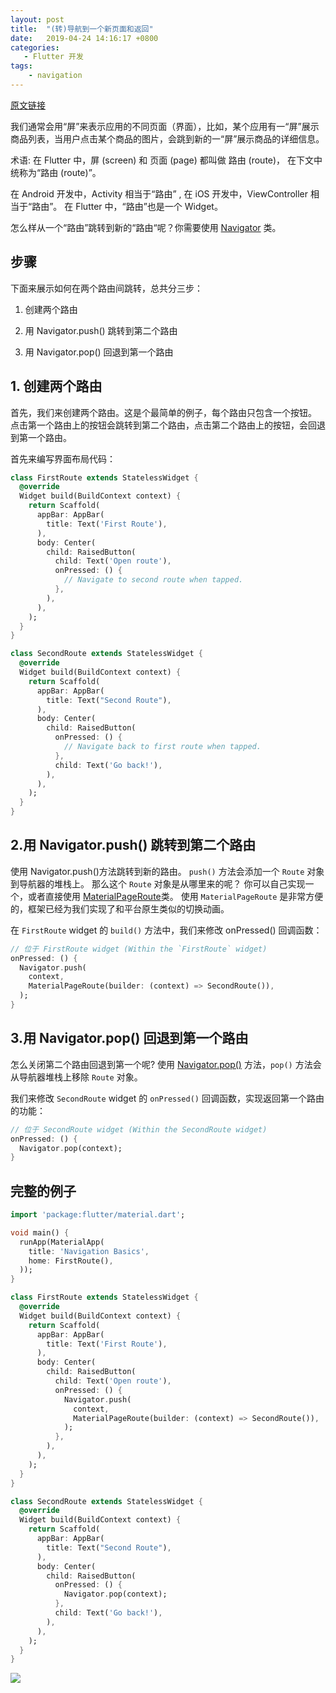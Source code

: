 ```yaml
---
layout: post
title:  "(转)导航到一个新页面和返回"
date:   2019-04-24 14:16:17 +0800
categories: 
   - Flutter 开发
tags:
    - navigation
---
```


[原文链接](https://flutter.cn/docs/cookbook/navigation/navigation-basics)

我们通常会用“屏”来表示应用的不同页面（界面），比如，某个应用有一“屏”展示商品列表，当用户点击某个商品的图片，会跳到新的一“屏”展示商品的详细信息。

术语: 在 Flutter 中，屏 (screen) 和 页面 (page) 都叫做 路由 (route)， 在下文中统称为“路由 (route)”。

在 Android 开发中，Activity 相当于“路由” , 在 iOS 开发中，ViewController 相当于“路由”。 在 Flutter 中，“路由”也是一个 Widget。

怎么样从一个“路由”跳转到新的“路由“呢？你需要使用 [Navigator](https://api.flutter.dev/flutter/widgets/Navigator-class.html) 类。

<!--more-->


## 步骤

下面来展示如何在两个路由间跳转，总共分三步：

1. 创建两个路由

2. 用 Navigator.push() 跳转到第二个路由

3. 用 Navigator.pop() 回退到第一个路由

## 1. 创建两个路由

首先，我们来创建两个路由。这是个最简单的例子，每个路由只包含一个按钮。 点击第一个路由上的按钮会跳转到第二个路由，点击第二个路由上的按钮，会回退到第一个路由。

首先来编写界面布局代码：

```dart
class FirstRoute extends StatelessWidget {
  @override
  Widget build(BuildContext context) {
    return Scaffold(
      appBar: AppBar(
        title: Text('First Route'),
      ),
      body: Center(
        child: RaisedButton(
          child: Text('Open route'),
          onPressed: () {
            // Navigate to second route when tapped.
          },
        ),
      ),
    );
  }
}

class SecondRoute extends StatelessWidget {
  @override
  Widget build(BuildContext context) {
    return Scaffold(
      appBar: AppBar(
        title: Text("Second Route"),
      ),
      body: Center(
        child: RaisedButton(
          onPressed: () {
            // Navigate back to first route when tapped.
          },
          child: Text('Go back!'),
        ),
      ),
    );
  }
}
```

## 2.用 Navigator.push() 跳转到第二个路由

使用 Navigator.push()方法跳转到新的路由。 `push()` 方法会添加一个 `Route` 对象到导航器的堆栈上。 那么这个 `Route` 对象是从哪里来的呢？ 你可以自己实现一个，或者直接使用 [MaterialPageRoute](https://api.flutter.dev/flutter/material/MaterialPageRoute-class.html)类。 使用 `MaterialPageRoute` 是非常方便的，框架已经为我们实现了和平台原生类似的切换动画。

在 `FirstRoute` widget 的 `build()` 方法中，我们来修改 onPressed() 回调函数：

```dart
// 位于 FirstRoute widget (Within the `FirstRoute` widget)
onPressed: () {
  Navigator.push(
    context,
    MaterialPageRoute(builder: (context) => SecondRoute()),
  );
}
```

## 3.用 Navigator.pop() 回退到第一个路由
怎么关闭第二个路由回退到第一个呢? 使用 [Navigator.pop()](https://api.flutter.dev/flutter/widgets/Navigator/pop.html) 方法，`pop()` 方法会从导航器堆栈上移除 `Route` 对象。

我们来修改 `SecondRoute` widget 的 `onPressed()` 回调函数，实现返回第一个路由的功能：

```dart
// 位于 SecondRoute widget (Within the SecondRoute widget)
onPressed: () {
  Navigator.pop(context);
}
```

## 完整的例子

```dart
import 'package:flutter/material.dart';

void main() {
  runApp(MaterialApp(
    title: 'Navigation Basics',
    home: FirstRoute(),
  ));
}

class FirstRoute extends StatelessWidget {
  @override
  Widget build(BuildContext context) {
    return Scaffold(
      appBar: AppBar(
        title: Text('First Route'),
      ),
      body: Center(
        child: RaisedButton(
          child: Text('Open route'),
          onPressed: () {
            Navigator.push(
              context,
              MaterialPageRoute(builder: (context) => SecondRoute()),
            );
          },
        ),
      ),
    );
  }
}

class SecondRoute extends StatelessWidget {
  @override
  Widget build(BuildContext context) {
    return Scaffold(
      appBar: AppBar(
        title: Text("Second Route"),
      ),
      body: Center(
        child: RaisedButton(
          onPressed: () {
            Navigator.pop(context);
          },
          child: Text('Go back!'),
        ),
      ),
    );
  }
}
```
![](https://flutter.cn/images/cookbook/navigation-basics.gif)
